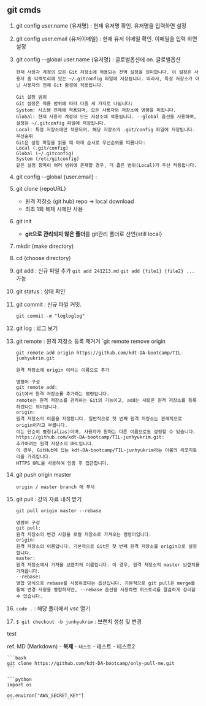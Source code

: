 ## git cmds

1. git config user.name {유저명} : 현재 유저명 확인. 유저명을 입력하면 설정
2. git config user.email {유저이메일} : 현재 유저 이메일 확인. 이메일을 입력 하면 설정
3. git config --global user.name {유저명} : 글로벌옵션에 on. 글로벌옵션 
    ```
    현재 사용자 계정의 모든 Git 저장소에 적용되는 전역 설정을 의미합니다. 이 설정은 사용자 홈 디렉토리에 있는 ~/.gitconfig 파일에 저장됩니다. 따라서, 특정 저장소가 아닌 사용자의 전체 Git 환경에 적용됩니다.

    Git 설정 범위
    Git 설정은 적용 범위에 따라 다음 세 가지로 나뉩니다:
    System: 시스템 전체에 적용되며, 모든 사용자와 저장소에 영향을 미칩니다.
    Global: 현재 사용자 계정의 모든 저장소에 적용됩니다. --global 옵션을 사용하며, 설정은 ~/.gitconfig 파일에 저장됩니다.
    Local: 특정 저장소에만 적용되며, 해당 저장소의 .git/config 파일에 저장됩니다.
    우선순위
    Git은 설정 파일을 읽을 때 아래 순서로 우선순위를 따릅니다:
    Local (.git/config)
    Global (~/.gitconfig)
    System (/etc/gitconfig)
    같은 설정 항목이 여러 범위에 존재할 경우, 더 좁은 범위(Local)가 우선 적용됩니다.
    ```
4. git config --global {user.email} : 
5. git clone {repoURL}
    - 원격 저장소 (git hub) repo -> local download
    - 최초 1회 복제 시에만 사용
6. git init
    - **git으로 관리되지 않은 폴더**를 git관리 폴더로 선언{still local}
7. mkdir (make directory)
8. cd (choose directory)
9. git add : 신규 파일 추가
    `git add 241213.md`
    `git add {file1} {file2} ...` 가능
10. git status : 상태 확인
11. git commit : 신규 파일 커밋.
    ```
    git commit -m "logloglog"
    ```

12. git log : 로그 보기
13. git remote : 원격 저장소 등록 제거거
    `git remote remove origin
    ```
    git remote add origin https://github.com/kdt-DA-bootcamp/TIL-junhyukrim.git

    원격 저장소에 origin 이라는 이름으로 추가

    명령어 구성
    git remote add:
    Git에서 원격 저장소를 추가하는 명령입니다.
    remote는 원격 저장소를 관리하는 Git의 기능이고, add는 새로운 원격 저장소를 등록하겠다는 의미입니다.
    origin:
    원격 저장소의 이름을 지정합니다. 일반적으로 첫 번째 원격 저장소는 관례적으로 origin이라고 부릅니다.
    이는 단순히 별칭(alias)이며, 사용자가 원하는 다른 이름으로도 설정할 수 있습니다.
    https://github.com/kdt-DA-bootcamp/TIL-junhyukrim.git:
    추가하려는 원격 저장소의 URL입니다.
    이 경우, GitHub에 있는 kdt-DA-bootcamp/TIL-junhyukrim라는 이름의 리포지토리를 가리킵니다.
    HTTPS URL을 사용하여 인증 후 접근합니다.

    ```
14. git push origin master
    ```
    origin / master branch 에 푸시
    ```

15. git pull : 강의 자료 내려 받기
    
    `git pull origin master --rebase`
    ```
    명령어 구성
    git pull:
    원격 저장소의 변경 사항을 로컬 저장소로 가져오는 명령어입니다.
    origin:
    원격 저장소의 이름입니다. 기본적으로 Git은 첫 번째 원격 저장소를 origin으로 설정합니다.
    master:
    원격 저장소에서 가져올 브랜치의 이름입니다. 이 경우, 원격 저장소의 master 브랜치를 가져옵니다.
    --rebase:
    병합 방식으로 rebase를 사용하겠다는 옵션입니다. 기본적으로 git pull은 merge를 통해 변경 사항을 병합하지만, --rebase 옵션을 사용하면 히스토리를 깔끔하게 정리할 수 있습니다.
    ```
16. `code .` : 해당 폴더에서 vsc 열기
17. `$ git checkout -b junhyukrim` : 브랜치 생성 및 변경



test

ref. MD (Markdown)
    - **복제**
    - `테스트`
    - 테스트
    - 테스트2


    ```bash
    git clone https://github.com/kdt-DA-bootcamp/only-pull-me.git
    ```

    ```python
    import os

    os.environ["AWS_SECRET_KEY"]
    ```
 